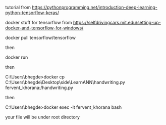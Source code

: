 tutorial from https://pythonprogramming.net/introduction-deep-learning-python-tensorflow-keras/

docker stuff for tensorflow from https://selfdrivingcars.mit.edu/setting-up-docker-and-tensorflow-for-windows/

docker pull tensorflow/tensorflow

then 

docker run <image>

then

C:\Users\bhegde>docker cp C:\Users\bhegde\Desktop\side\LearnANN\handwriting.py fervent_khorana:/handwriting.py

then

C:\Users\bhegde>docker exec -it fervent_khorana bash

your file will be under root directory